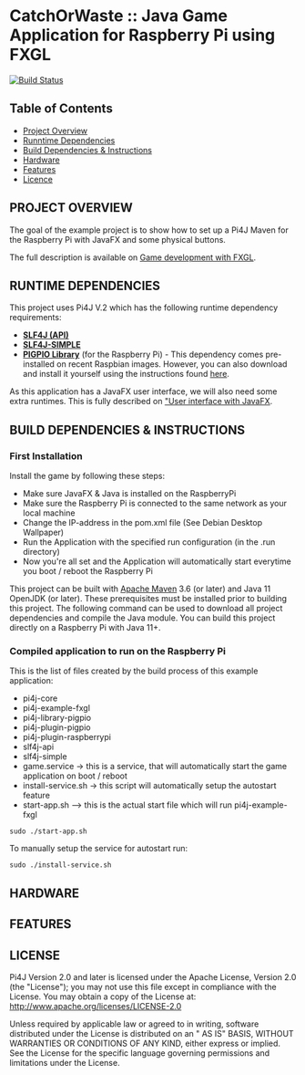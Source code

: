 
CatchOrWaste :: Java Game Application for Raspberry Pi using FXGL
=======

[![Build Status](https://github.com/pi4j/pi4j-example-fxgl/workflows/Maven/badge.svg)](https://github.com/Pi4J/pi4j-example-fxgl/actions/workflows/maven.yml)

## Table of Contents

- [Project Overview](#project-overview)
- [Runntime Dependencies](#runtime-dependencies)
- [Build Dependencies & Instructions](#build-dependencies--instructions)
- [Hardware](#hardware)
- [Features](#features)
- [Licence](#license)

## PROJECT OVERVIEW

The goal of the example project is to show how to set up a Pi4J Maven for the Raspberry Pi with JavaFX and some physical
buttons.

The full description is available on
[Game development with FXGL](https://v2.pi4j.com/getting-started/game-development-with-fxgl/).

## RUNTIME DEPENDENCIES

This project uses Pi4J V.2 which has the following runtime dependency requirements:

- [**SLF4J (API)**](https://www.slf4j.org/)
- [**SLF4J-SIMPLE**](https://www.slf4j.org/)
- [**PIGPIO Library**](http://abyz.me.uk/rpi/pigpio) (for the Raspberry Pi) - This dependency comes pre-installed on
  recent Raspbian images. However, you can also download and install it yourself using the instructions found
  [here](http://abyz.me.uk/rpi/pigpio/download.html).

As this application has a JavaFX user interface, we will also need some extra runtimes. This is fully described
on ["User interface with JavaFX](https://v2.pi4j.com/getting-started/user-interface-with-javafx/).

## BUILD DEPENDENCIES & INSTRUCTIONS

### First Installation

Install the game by following these steps:

- Make sure JavaFX & Java is installed on the RaspberryPi
- Make sure the Raspberry Pi is connected to the same network as your local machine
- Change the IP-address in the pom.xml file (See Debian Desktop Wallpaper)
- Run the Application with the specified run configuration (in the .run directory)
- Now you're all set and the Application will automatically start everytime you boot / reboot the Raspberry Pi


This project can be built with [Apache Maven](https://maven.apache.org/) 3.6
(or later) and Java 11 OpenJDK (or later). These prerequisites must be installed prior to building this project. The
following command can be used to download all project dependencies and compile the Java module. You can build this
project directly on a Raspberry Pi with Java 11+.

### Compiled application to run on the Raspberry Pi

This is the list of files created by the build process of this example application:

* pi4j-core
* pi4j-example-fxgl
* pi4j-library-pigpio
* pi4j-plugin-pigpio
* pi4j-plugin-raspberrypi
* slf4j-api
* slf4j-simple
* game.service -> this is a service, that will automatically start the game application on boot / reboot
* install-service.sh -> this script will automatically setup the autostart feature
* start-app.sh --> this is the actual start file which will run pi4j-example-fxgl

```
sudo ./start-app.sh
```

To manually setup the service for autostart run:

```
sudo ./install-service.sh
```

## HARDWARE


## FEATURES


## LICENSE

Pi4J Version 2.0 and later is licensed under the Apache License, Version 2.0 (the "License"); you may not use this file
except in compliance with the License. You may obtain a copy of the License at:
http://www.apache.org/licenses/LICENSE-2.0

Unless required by applicable law or agreed to in writing, software distributed under the License is distributed on an "
AS IS" BASIS, WITHOUT WARRANTIES OR CONDITIONS OF ANY KIND, either express or implied. See the License for the specific
language governing permissions and limitations under the License.

